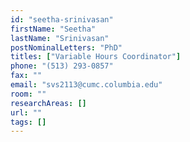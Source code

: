 ```yaml
---
id: "seetha-srinivasan"
firstName: "Seetha"
lastName: "Srinivasan"
postNominalLetters: "PhD"
titles: ["Variable Hours Coordinator"]
phone: "(513) 293-0857"
fax: ""
email: "svs2113@cumc.columbia.edu"
room: ""
researchAreas: []
url: ""
tags: []
---
```

